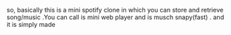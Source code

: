 so, basically this is a mini spotify clone in which you can store and retrieve song/music .You can call is mini web player and is musch snapy(fast) . 
and it is simply made 
